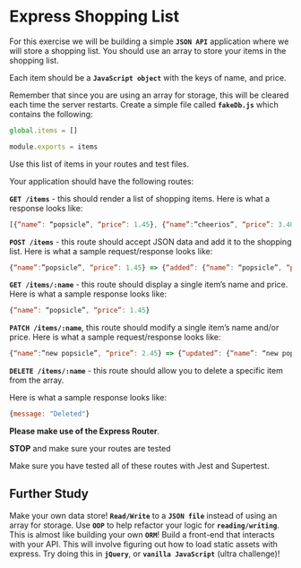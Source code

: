 # Express Shopping List
For this exercise we will be building a simple **`JSON API`** application where we will store a shopping list. You should use an array to store your items in the shopping list.

Each item should be a **`JavaScript object`** with the keys of name, and price.

Remember that since you are using an array for storage, this will be cleared each time the server restarts. Create a simple file called **`fakeDb.js`** which contains the following:

```javascript
global.items = []

module.exports = items
```

Use this list of items in your routes and test files.

Your application should have the following routes:

**`GET /items`** - this should render a list of shopping items.
Here is what a response looks like:

```javascript
[{“name”: “popsicle”, “price”: 1.45}, {“name”:”cheerios”, “price”: 3.40}]
```

**`POST /items`** - this route should accept JSON data and add it to the shopping list.
Here is what a sample request/response looks like:

```javascript
{“name”:”popsicle”, “price”: 1.45} => {“added”: {“name”: “popsicle”, “price”: 1.45}}
```

**`GET /items/:name`** - this route should display a single item’s name and price.
Here is what a sample response looks like:

```javascript
{“name”: “popsicle”, “price”: 1.45}
```

**`PATCH /items/:name`**, this route should modify a single item’s name and/or price.
Here is what a sample request/response looks like:

```javascript
{“name”:”new popsicle”, “price”: 2.45} => {“updated”: {“name”: “new popsicle”, “price”: 2.45}}
```

**`DELETE /items/:name`** - this route should allow you to delete a specific item from the array.

Here is what a sample response looks like:

```javascript
{message: "Deleted"}
```
**Please make use of the Express Router**.

**STOP** and make sure your routes are tested

Make sure you have tested all of these routes with Jest and Supertest.

## Further Study
Make your own data store! **`Read/Write`** to a **`JSON file`** instead of using an array for storage.
Use **`OOP`** to help refactor your logic for **`reading/writing`**. This is almost like building your own **`ORM`**!
Build a front-end that interacts with your API. This will involve figuring out how to load static assets with express. Try doing this in **`jQuery`**, or **`vanilla JavaScript`** (ultra challenge)!